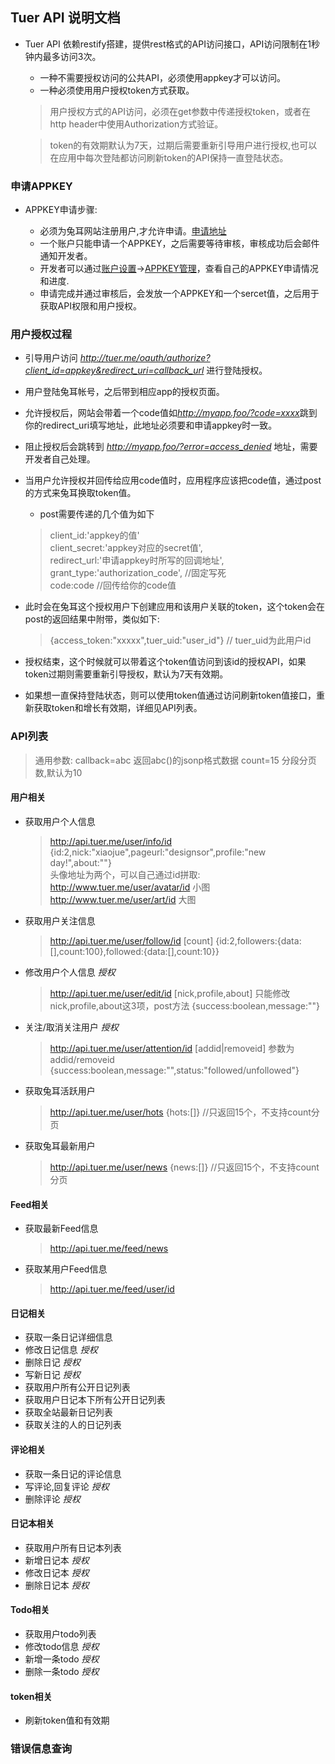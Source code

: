 ## Tuer API 说明文档

* Tuer API 依赖restify搭建，提供rest格式的API访问接口，API访问限制在1秒钟内最多访问3次。
  
  * 一种不需要授权访问的公共API，必须使用appkey才可以访问。
  * 一种必须使用用户授权token方式获取。
  
  > 用户授权方式的API访问，必须在get参数中传递授权token，或者在http header中使用Authorization方式验证。
  
  > token的有效期默认为7天，过期后需要重新引导用户进行授权,也可以在应用中每次登陆都访问刷新token的API保持一直登陆状态。

### 申请APPKEY

* APPKEY申请步骤:

  * 必须为兔耳网站注册用户,才允许申请。[申请地址](http://www.tuer.me/api/apply)
  * 一个账户只能申请一个APPKEY，之后需要等待审核，审核成功后会邮件通知开发者。
  * 开发者可以通过[账户设置](http://www.tuer.me/set)->[APPKEY管理](http://www.tuer.me/api/edit)，查看自己的APPKEY申请情况和进度. 
  * 申请完成并通过审核后，会发放一个APPKEY和一个sercet值，之后用于获取API权限和用户授权。
     
### 用户授权过程
  
* 引导用户访问 <em>http://tuer.me/oauth/authorize?client_id=appkey&redirect_uri=callback_url</em> 进行登陆授权。
* 用户登陆兔耳帐号，之后带到相应app的授权页面。
* 允许授权后，网站会带着一个code值如<em>http://myapp.foo/?code=xxxx</em>跳到你的redirect_uri填写地址，此地址必须要和申请appkey时一致。
* 阻止授权后会跳转到 <em>http://myapp.foo/?error=access_denied</em> 地址，需要开发者自己处理。
* 当用户允许授权并回传给应用code值时，应用程序应该把code值，通过post的方式来兔耳换取token值。
  
  * post需要传递的几个值为如下 
  
  > client_id:'appkey的值'  
  > client_secret:'appkey对应的secret值',  
  > redirect_url:'申请appkey时所写的回调地址',  
  > grant_type:'authorization_code', //固定写死  
  > code:code //回传给你的code值  

* 此时会在兔耳这个授权用户下创建应用和该用户关联的token，这个token会在post的返回结果中附带，类似如下:
  
  > {access_token:"xxxxx",tuer_uid:"user_id"} // tuer_uid为此用户id

* 授权结束，这个时候就可以带着这个token值访问到该id的授权API，如果token过期则需要重新引导授权，默认为7天有效期。
* 如果想一直保持登陆状态，则可以使用token值通过访问刷新token值接口，重新获取token和增长有效期，详细见API列表。

### API列表

  > 通用参数: 
  > callback=abc 返回abc()的jsonp格式数据
  > count=15 分段分页数,默认为10

#### 用户相关
* 获取用户个人信息
  
  > http://api.tuer.me/user/info/id
  > {id:2,nick:"xiaojue",pageurl:"designsor",profile:"new day!",about:""}  
  > 头像地址为两个，可以自己通过id拼取:  
  > http://www.tuer.me/user/avatar/id 小图  
  > http://www.tuer.me/user/art/id 大图  
    
* 获取用户关注信息 
   
  > http://api.tuer.me/user/follow/id [count]
  > {id:2,followers:{data:[],count:100},followed:{data:[],count:10}}

* 修改用户个人信息 <em>授权</em>
  
  > http://api.tuer.me/user/edit/id [nick,profile,about]
  > 只能修改nick,profile,about这3项，post方法
  > {success:boolean,message:""}

* 关注/取消关注用户 <em>授权</em>
  
  > http://api.tuer.me/user/attention/id [addid|removeid]
  > 参数为addid/removeid
  > {success:boolean,message:"",status:"followed/unfollowed"}

* 获取兔耳活跃用户 
  
  > http://api.tuer.me/user/hots
  > {hots:[]} //只返回15个，不支持count分页 

* 获取兔耳最新用户

  > http://api.tuer.me/user/news
  > {news:[]} //只返回15个，不支持count分页

#### Feed相关
* 获取最新Feed信息
  
  > http://api.tuer.me/feed/news

* 获取某用户Feed信息

  > http://api.tuer.me/feed/user/id
  
#### 日记相关
* 获取一条日记详细信息
* 修改日记信息 <em>授权</em>
* 删除日记 <em>授权</em>
* 写新日记 <em>授权</em>
* 获取用户所有公开日记列表
* 获取用户日记本下所有公开日记列表
* 获取全站最新日记列表
* 获取关注的人的日记列表
#### 评论相关
* 获取一条日记的评论信息
* 写评论,回复评论 <em>授权</em>
* 删除评论 <em>授权</em>
#### 日记本相关
* 获取用户所有日记本列表
* 新增日记本 <em>授权</em>
* 修改日记本 <em>授权</em>
* 删除日记本 <em>授权</em>
#### Todo相关
* 获取用户todo列表
* 修改todo信息 <em>授权</em>
* 新增一条todo <em>授权</em>
* 删除一条todo <em>授权</em>
#### token相关
* 刷新token值和有效期 
  
### 错误信息查询
